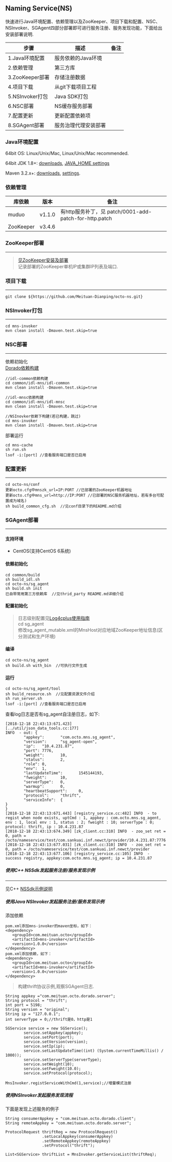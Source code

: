 ##  Naming Service(NS)   
  
  快速进行Java环境配置、依赖管理以及ZooKeeper、项目下载和配置、NSC、NSInvoker、SGAgent四部分部署即可进行服务注册、服务发现功能，下面给出安装部署说明.
  
  
| 步骤| 描述 | 备注 |
| ------ | ------ | ------ |
| 1.Java环境配置 | 服务依赖的Java环境 | |
| 2.依赖管理 |  第三方库|  |
| 3.ZooKeeper部署 |  存储注册数据|  |
| 4.项目下载 | 从git下载项目工程|  |
| 5.NSInvoker打包 | Java SDK打包|  |
| 6.NSC部署 |  NS缓存服务部署|  |
| 7.配置更新 |  更新配置依赖项|  |
| 8.SGAgent部署 | 服务治理代理安装部署 |  |
  
### Java环境配置

64bit OS: Linux/Unix/Mac, Linux/Unix/Mac recommended.

64bit JDK 1.8+: [downloads](https://www.oracle.com/technetwork/java/javase/downloads/jdk8-downloads-2133151.html), [JAVA_HOME settings](https://docs.oracle.com/cd/E19182-01/820-7851/inst_cli_jdk_javahome_t/)

Maven 3.2.x+: [downloads](https://maven.apache.org/download.cgi), [settings](https://maven.apache.org/settings.html).

### 依赖管理

| 库依赖 | 版本 | 备注 |
| ------ | ------ | ------ |
| muduo | v1.1.0 | 有http服务补丁，见 patch/0001-add-patch-for-http.patch |
| ZooKeeper | v3.4.6 |  |



### ZooKeeper部署
---

> [见ZooKeeper安装及部署](https://zookeeper.apache.org/doc/r3.1.2/zookeeperStarted.html)  
> 记录部署的ZooKeeper单机IP或集群IP列表及端口.

### 项目下载
---
~~~
git clone ${https://github.com/Meituan-Dianping/octo-ns.git}  
~~~

### NSInvoker打包
---
~~~
cd mns-invoker   
mvn clean install -Dmaven.test.skip=true 
~~~

### NSC部署
---
依赖初始化  
[Dorado依赖构建](https://github.com/Meituan-Dianping/octo-rpc/blob/master/dorado/dorado-doc/manual-developer/Compile.md)            
 
~~~ 
//idl-common依赖构建
cd common/idl-mns/idl-common
mvn clean install -Dmaven.test.skip=true
  
//idl-mnsc依赖构建
cd common/idl-mns/idl-mnsc
mvn clean install -Dmaven.test.skip=true

//NSInovker依赖下构建(若已构建，跳过)
cd mns-invoker   
mvn clean install -Dmaven.test.skip=true 
~~~

部署运行 
     
~~~  
cd mns-cache  
sh run.sh  
lsof -i:[port] //查看服务端口是否已启用  
~~~

### 配置更新
---
~~~  
cd octo-ns/conf  
更新octo.cfg中mnszk_url=IP:PORT //已部署的ZooKeeper机器地址
更新octo.cfg中mns_url=http://IP:PORT //已部署的NSC服务机器地址，若有多台可配置成为域名)  
sh build_common_cfg.sh  //见conf目录下的README.md介绍
~~~

### SGAgent部署
---
#### 支持环境
  * CentOS(支持CentOS 6系统)
  
#### 依赖初始化
~~~
cd common/build  
sh build_idl.sh  
cd octo-ns/sg_agent  
sh build.sh init  
已自带常用第三方依赖库  //见thrid_party README.md详细介绍
~~~
#### 配置初始化

>日志级别配置见[Log4cplus使用指南](https://github.com/log4cplus/log4cplus)  
cd sg_agent  
修改sg\_agent\_mutable.xml的MnsHost对应地域ZooKeeper地址信息(区分测试和生产环境)

#### 编译
~~~
cd octo-ns/sg_agent  
sh build.sh with_bin  //可执行文件生成
~~~
#### 运行
~~~
cd octo-ns/sg_agent/tool  
sh build_resource.sh  //见配置资源文件介绍 
sh run_server.sh  
lsof -i:[port] //查看服务端口是否已启用  
~~~ 
查看log日志是否有sg_agent自注册日志，如下:

~~~
[2018-12-18 22:43:13:671.423] 
[../util/json_data_tools.cc:177] 
INFO  - out: {  
        "appkey":       "com.octo.mns.sg_agent",  
        "version":      "sg_agent-open",  
        "ip":   "10.4.231.87",  
        "port": 7776,  
        "weight":       10,  
        "status":       2,  
        "role": 0,  
        "env":  1,  
        "lastUpdateTime":       1545144193,  
        "fweight":      10,  
        "serverType":   0,  
        "warmup":       0,  
        "heartbeatSupport":     0,  
        "protocol":     "thrift",  
        "serviceInfo":  {  
}  
}
[2018-12-18 22:43:13:671.443] [registry_service.cc:482] INFO  - to regist when node exists, uptCmd : 1, appkey : com.octo.mns.sg_agent, env : 1, local env : 1, status : 2; fweight : 10; serverType : 0; protocol: thrift, ip : 10.4.231.87
[2018-12-18 22:43:13:674.349] [zk_client.cc:310] INFO  - zoo_set ret = 0, path = /octo/nameservice/test/com.sankuai.inf.newct/provider/10.4.231.87:7776
[2018-12-18 22:43:13:677.031] [zk_client.cc:310] INFO  - zoo_set ret = 0, path = /octo/nameservice/test/com.sankuai.inf.newct/provider
[2018-12-18 22:43:13:677.106] [registry_service.cc:105] INFO  - success registry, appkey:com.octo.mns.sg_agent; ip = 10.4.231.87
~~~



##### 使用C++ NSSdk发起服务注册/服务发现示例
---
见C++ [NSSdk示例说明](https://github.com/Meituan-Dianping/octo-ns/blob/master/mns-sdk/ReadMe.md)
 
##### 使用Java NSInvoker发起服务注册/服务发现示例
添加依赖

~~~
pom.xml添加mns-invoker的maven坐标，如下：
<dependency>
   <groupId>com.meituan.octo</groupId>
   <artifactId>mns-invoker</artifactId>
   <version>1.0.0</version>
</dependency>
pom.xml添加依赖，如下：
<dependency>
   <groupId>com.meituan.octo</groupId>
   <artifactId>mns-invoker</artifactId>
   <version>1.0.0</version>
</dependency>
~~~

> 构建thrift协议示例,观察SGAgent日志.


~~~
String appkey ="com.meituan.octo.dorado.server";
String protocol = "thrift";
int port = 5198;
String version = "original";
String ip = "127.0.0.1";
int serverType = 0;//thrift是0，http是1

SGService service = new SGService();
        service.setAppkey(appkey);
        service.setPort(port);
        service.setVersion(version);
        service.setIp(ip);
        service.setLastUpdateTime((int) (System.currentTimeMillis() / 1000));
        service.setServerType(serverType);
        service.setWeight(10);
        service.setFweight(10.0);
        service.setProtocol(protocol);

MnsInvoker.registServiceWithCmd(1,service);//增量模式注册
~~~

##### 使用NSInvoker发起服务发现流程
下面是发现上述服务的例子

~~~
String consumerAppkey = "com.meituan.octo.dorado.client";
String remoteAppkey = "com.meituan.octo.dorado.server";

ProtocolRequest thriftReq = new ProtocolRequest()
                .setLocalAppkey(consumerAppkey)
                .setRemoteAppkey(remoteAppkey)
                .setProtocol("thrift");
​
List<SGService> thriftList = MnsInvoker.getServiceList(thriftReq);
~~~
